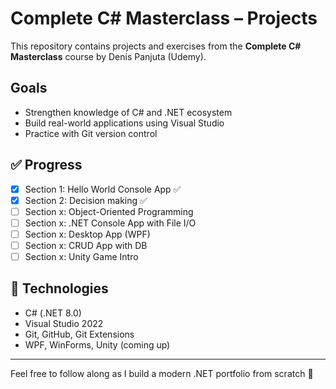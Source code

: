 # Complete C# Masterclass – Projects

This repository contains projects and exercises from the **Complete C# Masterclass** course by Denis Panjuta (Udemy).

## Goals
- Strengthen knowledge of C# and .NET ecosystem
- Build real-world applications using Visual Studio
- Practice with Git version control

## ✅ Progress
- [x] Section 1: Hello World Console App ✅
- [x] Section 2: Decision making ✅
- [ ] Section x: Object-Oriented Programming
- [ ] Section x: .NET Console App with File I/O
- [ ] Section x: Desktop App (WPF)
- [ ] Section x: CRUD App with DB
- [ ] Section x: Unity Game Intro

## 🧠 Technologies
- C# (.NET 8.0)
- Visual Studio 2022
- Git, GitHub, Git Extensions
- WPF, WinForms, Unity (coming up)

---

Feel free to follow along as I build a modern .NET portfolio from scratch 🚀
